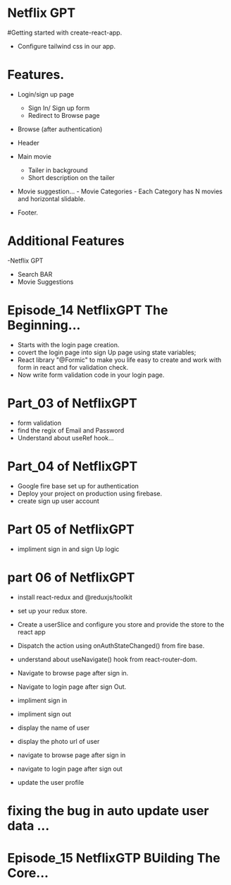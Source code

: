 # Netflix GPT

#Getting started with create-react-app.

- Configure tailwind css in our app.

# Features.

- Login/sign up page
  - Sign In/ Sign up form
  - Redirect to Browse page
- Browse (after authentication)

- Header
- Main movie

  - Tailer in background
  - Short description on the tailer

- Movie suggestion... - Movie Categories - Each Category has N movies and horizontal slidable.

- Footer.

# Additional Features

-Netflix GPT

- Search BAR
- Movie Suggestions

# Episode_14 NetflixGPT The Beginning...

- Starts with the login page creation.
- covert the login page into sign Up page using state variables;
- React library "@Formic" to make you life easy to create and work with form in react and for validation check.
- Now write form validation code in your login page.

# Part_03 of NetflixGPT

- form validation
- find the regix of Email and Password
- Understand about useRef hook...

# Part_04 of NetflixGPT

- Google fire base set up for authentication
- Deploy your project on production using firebase.
- create sign up user account

# Part 05 of NetflixGPT

- impliment sign in and sign Up logic

# part 06 of NetflixGPT

- install react-redux and @reduxjs/toolkit
- set up your redux store.
- Create a userSlice and configure you store and provide the store to the react app
- Dispatch the action using onAuthStateChanged() from fire base.

- understand about useNavigate() hook from react-router-dom.
- Navigate to browse page after sign in.
- Navigate to login page after sign Out.

- impliment sign in
- impliment sign out
- display the name of user
- display the photo url of user
- navigate to browse page after sign in
- navigate to login page after sign out
- update the user profile

# fixing the bug in auto update user data ...

# Episode_15 NetflixGTP BUilding The Core...
